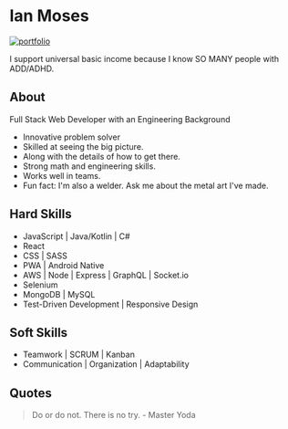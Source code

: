 # Ian Moses
[![portfolio](https://img.shields.io/badge/website-informational)](https://moses-ian.github.io/portfolio/)

I support universal basic income because I know SO MANY people with ADD/ADHD.

## About
Full Stack Web Developer with an Engineering Background
- Innovative problem solver
- Skilled at seeing the big picture.
- Along with the details of how to get there.
- Strong math and engineering skills.
- Works well in teams.
- Fun fact: I'm also a welder. Ask me about the metal art I've made.

## Hard Skills
- JavaScript | Java/Kotlin | C#
- React
- CSS | SASS
- PWA | Android Native
- AWS | Node | Express | GraphQL | Socket.io
- Selenium
- MongoDB | MySQL
- Test-Driven Development | Responsive Design

## Soft Skills
- Teamwork | SCRUM | Kanban
- Communication | Organization | Adaptability

## Quotes
> Do or do not. There is no try. - Master Yoda

